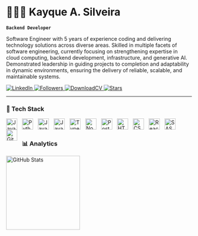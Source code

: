 # 👩🏻‍💻 Kayque A. Silveira

**`Backend Developer`**

Software Engineer with 5 years of experience coding and delivering technology solutions across diverse areas. Skilled in multiple facets of software engineering, currently focusing on strengthening expertise in cloud computing, backend development, infrastructure, and generative AI. Demonstrated leadership in guiding projects to completion and adaptability in dynamic environments, ensuring the delivery of reliable, scalable, and maintainable systems.

<p align="left">
    <a href="https://www.linkedin.com/in/kayqueasilveira/">
    <img 
        alt="LinkedIn" 
        title="Conect with me on LinkedIn" 
        src="https://custom-icon-badges.demolab.com/badge/LinkedIn-🔗-1155ba?style=for-the-badge&labelColor=1155ba&color=236ad3&logo=linkedin-plain&logoColor=white"
    />
    </a>
    <a href="https://github.com/?tab=followers">
        <img
            alt="Followers"
            title="Follow me on GitHub"
            src="https://custom-icon-badges.demolab.com/github/followers/Larissakich?color=236ad3&labelColor=1155ba&style=for-the-badge&logo=github&label=Followers&logoColor=white"
        />
    </a>
    <a href="https://drive.google.com/file/d/1C5Hcg_odF8wArKcewILahgNH_LnxmTYK/view?usp=sharing">
    <img 
        alt="DownloadCV" 
        title="Download my CV" 
        src="https://custom-icon-badges.demolab.com/badge/Download CV-🔗-55960c]?style=for-the-badge&labelColor=488207&color=55960c&logo=download&logoColor=white"
    />
    </a>
    <a href="https://github.com/kayqueasilveira?tab=repositories&sort=stargazers">
        <img
            alt="Stars"
            title="Stars GitHub"
            src="https://custom-icon-badges.demolab.com/github/stars/kayqueasilveira?color=55960c&style=for-the-badge&labelColor=488207&logo=star&label=stars"
        />
    </a>
</p>

---

### 🤖 Tech Stack

<img 
    align="left" 
    alt="Java" 
    title="Java"
    width="30px" 
    style="padding-right: 10px;" 
    src="https://cdn.jsdelivr.net/gh/devicons/devicon@latest/icons/googlecloud/googlecloud-original.svg" 
/>
<img 
    align="left" 
    alt="Python" 
    title="Python"
    width="30px" 
    style="padding-right: 10px;" 
    src="https://cdn.jsdelivr.net/gh/devicons/devicon@latest/icons/python/python-original.svg" 
/>
<img 
    align="left" 
    alt="Java" 
    title="Java"
    width="30px" 
    style="padding-right: 10px;" 
    src="https://cdn.jsdelivr.net/gh/devicons/devicon@latest/icons/java/java-original.svg" 
/>
<img 
    align="left" 
    alt="JavaScript" 
    title="JavaScript"
    width="30px" 
    style="padding-right: 10px;" 
    src="https://cdn.jsdelivr.net/gh/devicons/devicon@latest/icons/javascript/javascript-original.svg" 
/>
<img 
    align="left" 
    alt="TypeScript"
    title="TypeScript" 
    width="30px" 
    style="padding-right: 10px;" 
    src="https://cdn.jsdelivr.net/gh/devicons/devicon@latest/icons/typescript/typescript-original.svg" 
/>
<img 
    align="left" 
    alt="NodeJs"
    title="NodeJs" 
    width="30px" 
    style="padding-right: 10px;" 
    src="https://cdn.jsdelivr.net/gh/devicons/devicon@latest/icons/nodejs/nodejs-original.svg" 
/><img 
    align="left" 
    alt="Postgresql"
    title="Postgresql" 
    width="30px" 
    style="padding-right: 10px;" 
    src="https://cdn.jsdelivr.net/gh/devicons/devicon@latest/icons/postgresql/postgresql-original.svg" 
/>
<img 
    align="left" 
    alt="HTML"
    title="HTML" 
    width="30px" 
    style="padding-right: 10px;" 
    src="https://cdn.jsdelivr.net/gh/devicons/devicon@latest/icons/html5/html5-original.svg" 
/>
<img 
    align="left" 
    alt="CSS" 
    title="CSS"
    width="30px" 
    style="padding-right: 10px;" 
    src="https://cdn.jsdelivr.net/gh/devicons/devicon@latest/icons/css3/css3-original.svg" 
/>
<img 
    align="left" 
    alt="React"
    title="React" 
    width="30px" 
    style="padding-right: 10px;" 
    src="https://cdn.jsdelivr.net/gh/devicons/devicon@latest/icons/react/react-original.svg" 
/>
<img 
    align="left" 
    alt="SASS" 
    title="SASS"
    width="30px" 
    style="padding-right: 10px;" 
    src="https://cdn.jsdelivr.net/gh/devicons/devicon@latest/icons/sass/sass-original.svg" 
/>
<img 
    align="left" 
    alt="Git" 
    title="Git"
    width="30px" 
    style="padding-right: 10px;" 
    src="https://cdn.jsdelivr.net/gh/devicons/devicon@latest/icons/git/git-original.svg" 
/>

<br/>
<br/>

### 📊 Analytics

<p>
<img 
      align="left" 
      alt="GitHub Stats" 
      height="200" 
      src="https://github-readme-stats.vercel.app/api/top-langs/?username=kayqueasilveira&theme=tokyonight&layout=compact&custom_title=Tech Stack&langs_count=9" 
  />
</p>
